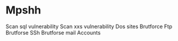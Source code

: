 # Mpshh
Scan sql vulnerability Scan xxs vulnerability Dos sites Brutforce Ftp Brutforse SSh Brutforse mail Accounts
